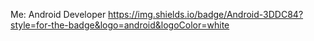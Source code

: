 Me:
Android Developer https://img.shields.io/badge/Android-3DDC84?style=for-the-badge&logo=android&logoColor=white

